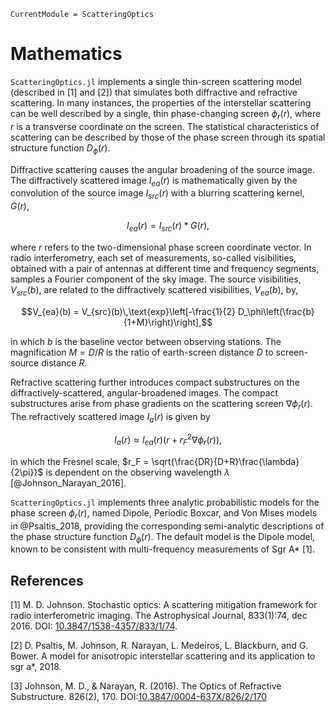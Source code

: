 ```@meta
CurrentModule = ScatteringOptics
```
# Mathematics

`ScatteringOptics.jl` implements a single thin-screen scattering model (described in  [1] and [2]) that simulates both diffractive and refractive scattering. In many instances, the properties of the interstellar scattering can be well described by a single, thin phase-changing screen $\phi_r(r)$, where $r$ is a transverse coordinate on the screen. The statistical characteristics of scattering can be described by those of the phase screen through its spatial structure function $D_\phi(r)$.

Diffractive scattering causes the angular broadening of the source image. 
The diffractively scattered image ${I_{ea}}(r)$ is mathematically given by the convolution of the source image ${I_{src}}(r)$ with a blurring scattering kernel, ${G}(r)$, 

$${I_{ea}}(r) = {I_{src}}(r) * {G}(r),$$

where $r$ refers to the two-dimensional phase screen coordinate vector. In radio interferometry, each set of measurements, so-called visibilities, obtained with a pair of antennas at different time and frequency segments, samples a Fourier component of the sky image. The source visibilities, $V_{src}(b)$, are related to the diffractively scattered visibilities, $V_{ea}(b)$, by,

$$V_{ea}(b) = V_{src}(b)\,\text{exp}\left[-\frac{1}{2} D_\phi\left(\frac{b}{1+M}\right)\right],$$

in which $b$ is the baseline vector between observing stations. The magnification $M=D/R$ is the ratio of earth-screen distance $D$ to screen-source distance $R$. 

Refractive scattering further introduces compact substructures on the diffractively-scattered, angular-broadened images. 
The compact substructures arise from phase gradients on the scattering screen $\nabla \phi_r(r)$.
The refractively scattered image ${I_{a}}(r)$ is given by

$${I_{a}}(r) \approx {I_{ea}}(r) (r + r_F^2 \nabla \phi_r(r)),$$

in which the Fresnel scale, $r_F = \sqrt{\frac{DR}{D+R}\frac{\lambda}{2\pi}}$ is dependent on the observing wavelength $\lambda$ [@Johnson_Narayan_2016]. 

`ScatteringOptics.jl` implements three analytic probabilistic models for the phase screen $\phi_r(r)$, named Dipole, Periodic Boxcar, and Von Mises models in @Psaltis_2018, providing the corresponding semi-analytic descriptions of the phase structure function $D_\phi(r)$. The default model is the Dipole model, known to be consistent with multi-frequency measurements of Sgr A* [1].


## References

[1] M. D. Johnson. Stochastic optics: A scattering mitigation framework for radio interferometric
imaging. The Astrophysical Journal, 833(1):74, dec 2016. DOI: [10.3847/1538-4357/833/1/74](https://iopscience.iop.org/article/10.3847/1538-4357/aadcff).

[2] D. Psaltis, M. Johnson, R. Narayan, L. Medeiros, L. Blackburn, and G. Bower. A model for
anisotropic interstellar scattering and its application to sgr a*, 2018.

[3] Johnson, M. D., & Narayan, R. (2016). The Optics of Refractive Substructure. 826(2), 170. DOI:[10.3847/0004-637X/826/2/170](https://iopscience.iop.org/article/10.3847/0004-637X/826/2/170)
